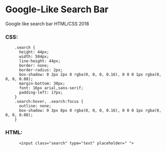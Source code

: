 # Google-Like Search Bar
Google like search bar HTML/CSS 2018

### CSS:
```
    .search {
      height: 44px;
      width: 584px;
      line-height: 44px;
      border: none;
      border-radius: 2px;
      box-shadow: 0 2px 2px 0 rgba(0, 0, 0, 0.16), 0 0 0 1px rgba(0, 0, 0, 0.08);
      margin-bottom: 30px;
      font: 16px arial,sans-serif;
      padding-left: 17px;
    }
    .search:hover, .search:focus {
      outline: none;
      box-shadow: 0 3px 8px 0 rgba(0, 0, 0, 0.16), 0 0 0 1px rgba(0, 0, 0, 0.08);
    }
```
### HTML:
```
      <input class="search" type="text" placeholder=" ">
```
